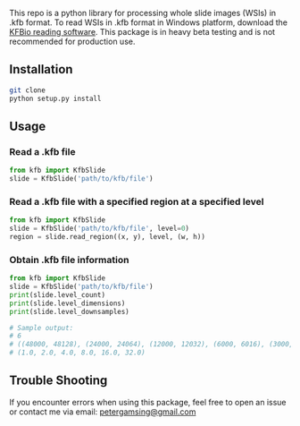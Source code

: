 This repo is a python library for processing whole slide images (WSIs) in .kfb format. To read WSIs in .kfb format in Windows platform, download the [KFBio reading software](https://www.kfbio.cn/k-viewer). This package is in heavy beta testing and is not recommended for production use.

## Installation
```bash
git clone 
python setup.py install
```

## Usage
### Read a .kfb file
```python
from kfb import KfbSlide
slide = KfbSlide('path/to/kfb/file')
```

### Read a .kfb file with a specified region at a specified level
```python
from kfb import KfbSlide
slide = KfbSlide('path/to/kfb/file', level=0)
region = slide.read_region((x, y), level, (w, h))
```

### Obtain .kfb file information
```python
from kfb import KfbSlide
slide = KfbSlide('path/to/kfb/file')
print(slide.level_count)
print(slide.level_dimensions)
print(slide.level_downsamples)

# Sample output: 
# 6
# ((48000, 48128), (24000, 24064), (12000, 12032), (6000, 6016), (3000, 3008), (1500, 1504))
# (1.0, 2.0, 4.0, 8.0, 16.0, 32.0)
```
## Trouble Shooting
If you encounter errors when using this package, feel free to open an issue or contact me via email: [petergamsing@gmail.com](mailto:petergamsing@gmail.com)